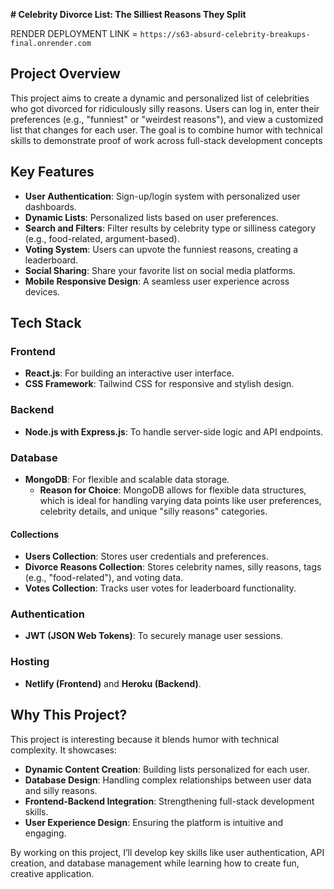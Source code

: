 **# Celebrity Divorce List: The Silliest Reasons They Split**

RENDER DEPLOYMENT LINK = `https://s63-absurd-celebrity-breakups-final.onrender.com`

## Project Overview
This project aims to create a dynamic and personalized list of celebrities who got divorced for ridiculously silly reasons. Users can log in, enter their preferences (e.g., "funniest" or "weirdest reasons"), and view a customized list that changes for each user. The goal is to combine humor with technical skills to demonstrate proof of work across full-stack development concepts

## Key Features

- **User Authentication**: Sign-up/login system with personalized user dashboards.
- **Dynamic Lists**: Personalized lists based on user preferences.
- **Search and Filters**: Filter results by celebrity type or silliness category (e.g., food-related, argument-based).
- **Voting System**: Users can upvote the funniest reasons, creating a leaderboard.
- **Social Sharing**: Share your favorite list on social media platforms.
- **Mobile Responsive Design**: A seamless user experience across devices. 


## Tech Stack
### Frontend
- **React.js**: For building an interactive user interface.
- **CSS Framework**: Tailwind CSS for responsive and stylish design.

### Backend
- **Node.js with Express.js**: To handle server-side logic and API endpoints.

### Database
- **MongoDB**: For flexible and scalable data storage.
  - **Reason for Choice**: MongoDB allows for flexible data structures, which is ideal for handling varying data points like user preferences, celebrity details, and unique "silly reasons" categories.
  
#### Collections
- **Users Collection**: Stores user credentials and preferences.
- **Divorce Reasons Collection**: Stores celebrity names, silly reasons, tags (e.g., "food-related"), and voting data.
- **Votes Collection**: Tracks user votes for leaderboard functionality.

### Authentication
- **JWT (JSON Web Tokens)**: To securely manage user sessions.

### Hosting
- **Netlify (Frontend)** and **Heroku (Backend)**.

## Why This Project?
This project is interesting because it blends humor with technical complexity. It showcases:
- **Dynamic Content Creation**: Building lists personalized for each user.
- **Database Design**: Handling complex relationships between user data and silly reasons.
- **Frontend-Backend Integration**: Strengthening full-stack development skills.
- **User Experience Design**: Ensuring the platform is intuitive and engaging.


By working on this project, I’ll develop key skills like user authentication, API creation, and database management while learning how to create fun, creative application.

